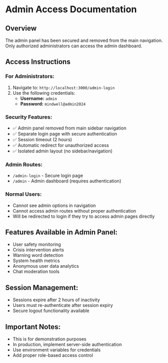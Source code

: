 # Admin Access Documentation

## Overview
The admin panel has been secured and removed from the main navigation. Only authorized administrators can access the admin dashboard.

## Access Instructions

### For Administrators:
1. Navigate to: `http://localhost:3000/admin-login`
2. Use the following credentials:
   - **Username:** `admin`
   - **Password:** `mindwell@admin2024`

### Security Features:
- ✅ Admin panel removed from main sidebar navigation
- ✅ Separate login page with secure authentication
- ✅ Session timeout (2 hours)
- ✅ Automatic redirect for unauthorized access
- ✅ Isolated admin layout (no sidebar/navigation)

### Admin Routes:
- `/admin-login` - Secure login page
- `/admin` - Admin dashboard (requires authentication)

### Normal Users:
- Cannot see admin options in navigation
- Cannot access admin routes without proper authentication
- Will be redirected to login if they try to access admin pages directly

## Features Available in Admin Panel:
- User safety monitoring
- Crisis intervention alerts
- Warning word detection
- System health metrics
- Anonymous user data analytics
- Chat moderation tools

## Session Management:
- Sessions expire after 2 hours of inactivity
- Users must re-authenticate after session expiry
- Secure logout functionality available

## Important Notes:
- This is for demonstration purposes
- In production, implement server-side authentication
- Use environment variables for credentials
- Add proper role-based access control
